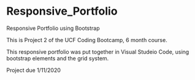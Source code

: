 # Responsive_Portfolio
Responsive Portfolio using Bootstrap

This is Project 2 of the UCF Coding Bootcamp, 6 month course.

This responsive portfolio was put together in Visual Studeio Code, using bootstrap elements and the grid system. 



Project due 1/11/2020